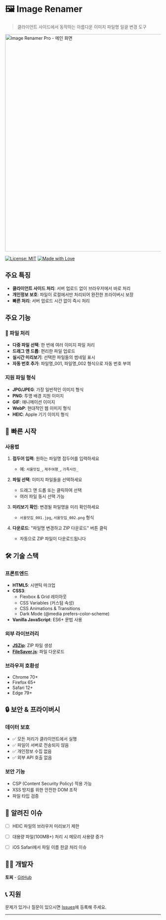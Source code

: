 # 🖼️ Image Renamer
> 클라이언트 사이드에서 동작하는 아름다운 이미지 파일명 일괄 변경 도구

<img width="700" alt="Image Renamer Pro - 메인 화면" src="https://github.com/user-attachments/assets/3a5f5a70-1854-4ddb-9ac9-bbc43bd8b745" />


[![License: MIT](https://img.shields.io/badge/License-MIT-yellow.svg)](https://opensource.org/licenses/MIT)
[![Made with Love](https://img.shields.io/badge/Made%20with-❤️-red.svg)](https://github.com)

## 주요 특징

- **클라이언트 사이드 처리**: 서버 업로드 없이 브라우저에서 바로 처리
- **개인정보 보호**: 파일이 로컬에서만 처리되어 완전한 프라이버시 보장
- **빠른 처리**: 서버 업로드 시간 없이 즉시 처리

## 주요 기능

### 📂 파일 처리
- **다중 파일 선택**: 한 번에 여러 이미지 파일 처리
- **드래그 앤 드롭**: 편리한 파일 업로드
- **실시간 미리보기**: 선택한 파일들의 썸네일 표시
- **자동 번호 추가**: 파일명_001, 파일명_002 형식으로 자동 번호 부여

### 지원 파일 형식
- **JPG/JPEG**: 가장 일반적인 이미지 형식
- **PNG**: 투명 배경 지원 이미지
- **GIF**: 애니메이션 이미지
- **WebP**: 현대적인 웹 이미지 형식
- **HEIC**: Apple 기기 이미지 형식

## 🚀 빠른 시작

### 사용법

1. **접두어 입력**: 원하는 파일명 접두어를 입력하세요
   - 예: `서울맛집_`, `제주여행_`, `가족사진_`

2. **파일 선택**: 이미지 파일들을 선택하세요
   - 드래그 앤 드롭 또는 클릭하여 선택
   - 여러 파일 동시 선택 가능

3. **미리보기 확인**: 변경될 파일명을 미리 확인하세요
   - `서울맛집_001.jpg`, `서울맛집_002.png` 형식

4. **다운로드**: "파일명 변경하고 ZIP 다운로드" 버튼 클릭
   - 자동으로 ZIP 파일이 다운로드됩니다

## 🛠️ 기술 스택

### 프론트엔드
- **HTML5**: 시맨틱 마크업
- **CSS3**: 
  - Flexbox & Grid 레이아웃
  - CSS Variables (커스텀 속성)
  - CSS Animations & Transitions
  - Dark Mode (@media prefers-color-scheme)
- **Vanilla JavaScript**: ES6+ 문법 사용

### 외부 라이브러리
- **[JSZip](https://stuk.github.io/jszip/)**: ZIP 파일 생성
- **[FileSaver.js](https://github.com/eligrey/FileSaver.js/)**: 파일 다운로드

### 브라우저 호환성
- Chrome 70+
- Firefox 65+
- Safari 12+
- Edge 79+

## 🔒 보안 & 프라이버시

### 데이터 보호
- ✅ 모든 처리가 클라이언트에서 실행
- ✅ 파일이 서버로 전송되지 않음
- ✅ 개인정보 수집 없음
- ✅ 외부 API 호출 없음

### 보안 기능
- CSP (Content Security Policy) 적용 가능
- XSS 방지를 위한 안전한 DOM 조작
- 파일 타입 검증


## 🐛 알려진 이슈

- [ ] HEIC 파일의 브라우저 미리보기 제한
- [ ] 대용량 파일(100MB+) 처리 시 메모리 사용량 증가
- [ ] iOS Safari에서 파일 이름 한글 처리 이슈



## 👨‍💻 개발자

**토찌** - [GitHub](https://github.com/minjipi)

## 📞 지원

문제가 있거나 질문이 있으시면 [Issues](https://github.com/minjipi/Image-Rename/issues)에 등록해 주세요.

---
